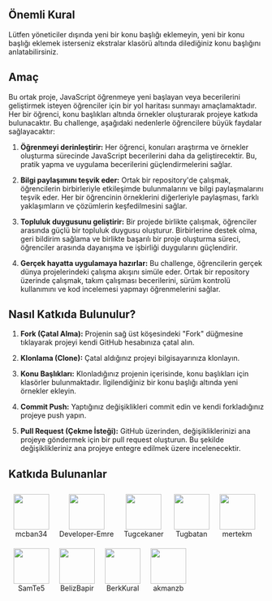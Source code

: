 ## Önemli Kural
Lütfen yöneticiler dışında yeni bir konu başlığı eklemeyin, yeni bir konu başlığı eklemek isterseniz ekstralar klasörü altında dilediğiniz konu başlığını anlatabilirsiniz.

## Amaç

Bu ortak proje, JavaScript öğrenmeye yeni başlayan veya becerilerini geliştirmek isteyen öğrenciler için bir yol haritası sunmayı amaçlamaktadır. Her bir öğrenci, konu başlıkları altında örnekler oluşturarak projeye katkıda bulunacaktır. Bu challenge, aşağıdaki nedenlerle öğrencilere büyük faydalar sağlayacaktır:

1. **Öğrenmeyi derinleştirir:** Her öğrenci, konuları araştırma ve örnekler oluşturma sürecinde JavaScript becerilerini daha da geliştirecektir. Bu, pratik yapma ve uygulama becerilerini güçlendirmelerini sağlar.

2. **Bilgi paylaşımını teşvik eder:** Ortak bir repository'de çalışmak, öğrencilerin birbirleriyle etkileşimde bulunmalarını ve bilgi paylaşmalarını teşvik eder. Her bir öğrencinin örneklerini diğerleriyle paylaşması, farklı yaklaşımların ve çözümlerin keşfedilmesini sağlar.

3. **Topluluk duygusunu geliştirir:** Bir projede birlikte çalışmak, öğrenciler arasında güçlü bir topluluk duygusu oluşturur. Birbirlerine destek olma, geri bildirim sağlama ve birlikte başarılı bir proje oluşturma süreci, öğrenciler arasında dayanışma ve işbirliği duygularını güçlendirir.

4. **Gerçek hayatta uygulamaya hazırlar:** Bu challenge, öğrencilerin gerçek dünya projelerindeki çalışma akışını simüle eder. Ortak bir repository üzerinde çalışmak, takım çalışması becerilerini, sürüm kontrolü kullanımını ve kod incelemesi yapmayı öğrenmelerini sağlar.

## Nasıl Katkıda Bulunulur?

1. **Fork (Çatal Alma):** Projenin sağ üst köşesindeki "Fork" düğmesine tıklayarak projeyi kendi GitHub hesabınıza çatal alın.

2. **Klonlama (Clone):** Çatal aldığınız projeyi bilgisayarınıza klonlayın.

3. **Konu Başlıkları:** Klonladığınız projenin içerisinde, konu başlıkları için klasörler bulunmaktadır. İlgilendiğiniz bir konu başlığı altında yeni örnekler ekleyin.

4. **Commit Push:** Yaptığınız değişiklikleri commit edin ve kendi forkladığınız projeye push yapın.

5. **Pull Request (Çekme İsteği):** GitHub üzerinden, değişikliklerinizi ana projeye göndermek için bir pull request oluşturun. Bu şekilde değişiklikleriniz ana projeye entegre edilmek üzere incelenecektir. 

## Katkıda Bulunanlar

<div style="display: flex; flex-wrap: wrap;">
  <div style="display: flex; flex-direction: column; align-items: center; margin: 10px;">
    <img src="https://avatars.githubusercontent.com/u/74604824?v=4" width="70" height="70">
    <span style="text-align: center;">mcban34</span>
  </div>
  <div style="display: flex; flex-direction: column; align-items: center; margin: 10px;">
    <img src="https://avatars.githubusercontent.com/u/117117219?v=4" width="70" height="70">
    <span style="text-align: center;">Developer-Emre</span>
  </div>
  <div style="display: flex; flex-direction: column; align-items: center; margin: 10px;">
    <img src="https://avatars.githubusercontent.com/u/118681134?v=4" width="70" height="70">
    <span style="text-align: center;">Tugcekaner</span>
  </div>
  <div style="display: flex; flex-direction: column; align-items: center; margin: 10px;">
    <img src="https://avatars.githubusercontent.com/u/136821107?v=4" width="70" height="70">
    <span style="text-align: center;">Tugbatan</span>
  </div>
  <div style="display: flex; flex-direction: column; align-items: center; margin: 10px;">
    <img src="https://avatars.githubusercontent.com/u/129194516?v=4" width="70" height="70">
    <span style="text-align: center;">mertekm</span>
  </div>
  <div style="display: flex; flex-direction: column; align-items: center; margin: 10px;">
    <img src="https://avatars.githubusercontent.com/u/121237044?v=4" width="70" height="70">
    <span style="text-align: center;">SamTe5</span>
  </div>
  <div style="display: flex; flex-direction: column; align-items: center; margin: 10px;">
    <img src="https://avatars.githubusercontent.com/u/96781324?v=4" width="70" height="70">
    <span style="text-align: center;">BelizBapir</span>
  </div>
  <div style="display: flex; flex-direction: column; align-items: center; margin: 10px;">
    <img src="https://avatars.githubusercontent.com/u/120274425?v=4" width="70" height="70">
    <span style="text-align: center;">BerkKural</span>
  </div>
  <div style="display: flex; flex-direction: column; align-items: center; margin: 10px;">
    <img src="https://avatars.githubusercontent.com/u/122961919?v=4" width="70" height="70">
    <span style="text-align: center;">akmanzb</span>
  </div>
</div>

